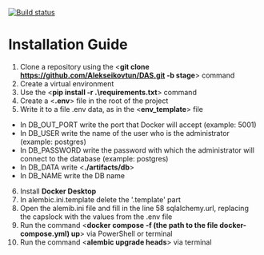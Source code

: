 [![Build status](https://github.com/alekseikovtun//DAS/actions/workflows/test.yml/badge.svg?branch=develop)](https://github.com/alekseikovtun//DAS/actions/workflows/test.yml)
# Installation Guide
1. Clone a repository using the <**git clone https://github.com/Alekseikovtun/DAS.git -b stage**> command
2. Create a virtual environment
3. Use the <**pip install -r .\requirements.txt**> command
4. Create a <**.env**> file in the root of the project
5. Write it to a file .env data, as in the <**env_template**> file
- In DB_OUT_PORT  write the port that Docker will accept (example: 5001)
- In DB_USER write the name of the user who is the administrator (example: postgres)
- In DB_PASSWORD write the password with which the administrator will connect to the database (example: postgres)
- In DB_DATA write <**./artifacts/db**>
- In DB_NAME write the DB name
6. Install **Docker Desktop**
7. In alembic.ini.template delete the '.template' part
8. Open the alemib.ini file and fill in the line 58 sqlalchemy.url, replacing the capslock with the values from the .env file
9. Run the command <**docker compose -f (the path to the file docker-compose.yml) up**> via PowerShell or terminal
10. Run the command <**alembic upgrade heads**> via terminal
